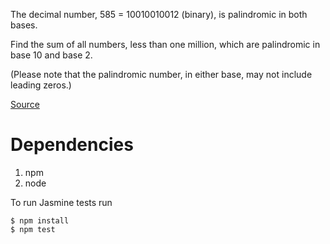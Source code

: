 The decimal number, 585 = 10010010012 (binary), is palindromic in both bases.

Find the sum of all numbers, less than one million, which are palindromic in base 10 and base 2.

(Please note that the palindromic number, in either base, may not include leading zeros.)

[Source](https://projecteuler.net/problem=36)

# Dependencies
1. npm
1. node

To run Jasmine tests run
```
$ npm install
$ npm test
```
